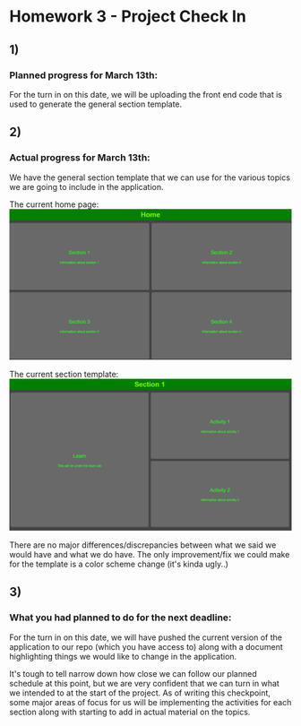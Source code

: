 # Homework 3 - Project Check In


## 1)
### Planned progress for March 13th:
For the turn in on this date, we will be uploading the front end code that is used to generate the general section template.
  
## 2) 
### Actual progress for March 13th:
We have the general section template that we can use for the various topics we are going to include in the application.

The current home page: 
![](/Checkpoints/Images/HomePage3-13.PNG)

The current section template:
![](/Checkpoints/Images/SectionTemplate3-13.PNG)

There are no major differences/discrepancies between what we said we would have and what we do have. The only improvement/fix we could make for the template is a color scheme change (it's kinda ugly..)

## 3)
### What you had planned to do for the next deadline:
For the turn in on this date, we will have pushed the current version of the
application to our repo (which you have access to) along with a document highlighting
things we would like to change in the application.

It's tough to tell narrow down how close we can follow our planned schedule at this point, but we are very confident that we can turn in what we intended to at the start of the project. As of writing this checkpoint, some major areas of focus for us will be implementing the activities for each section along with starting to add in actual material on the topics.
